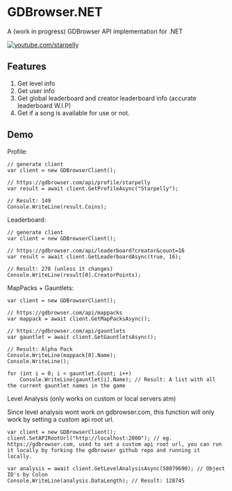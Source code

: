 # GDBrowser.NET
A (work in progress) GDBrowser API implementation for .NET

[![youtube.com/starpelly](https://img.shields.io/badge/youtube-youtube.com%2Fstarpelly-red)](https://youtube.com/starpelly)

## Features

1. Get level info
2. Get user info
3. Get global leaderboard and creator leaderboard info (accurate leaderboard W.I.P)
4. Get if a song is available for use or not.

## Demo

Profile:

```CSharp
// generate client
var client = new GDBrowserClient();

// https://gdbrowser.com/api/profile/starpelly
var result = await client.GetProfileAsync("Starpelly");

// Result: 149
Console.WriteLine(result.Coins);
```

Leaderboard:

```CSharp
// generate client
var client = new GDBrowserClient();

// https://gdbrowser.com/api/leaderboard?creator&count=16
var result = await client.GetLeaderboardAsync(true, 16);

// Result: 278 (unless it changes)
Console.WriteLine(result[0].CreatorPoints);
```

MapPacks + Gauntlets:

```CSharp
var client = new GDBrowserClient();

// https://gdbrowser.com/api/mappacks
var mappack = await client.GetMapPacksAsync();

// https://gdbrowser.com/api/gauntlets
var gauntlet = await client.GetGauntletsAsync();

// Result: Alpha Pack
Console.WriteLine(mappack[0].Name);
Console.WriteLine();

for (int i = 0; i < gauntlet.Count; i++)
	Console.WriteLine(gauntlet[i].Name); // Result: A list with all the current gauntlet names in the game
```

Level Analysis (only works on custom or local servers atm)

Since level analysis wont work on gdbrowser.com, this function will only work by setting a custom api root url.

```CSharp
var client = new GDBrowserClient();
client.SetAPIRootUrl("http://localhost:2000"); // eg. https://gdbrowser.com, used to set a custom api root url, you can run it locally by forking the gdbrowser github repo and running it locally.

var analysis = await client.GetLevelAnalysisAsync(58079690); // Object ID's by Colon
Console.WriteLine(analysis.DataLength); // Result: 128745
```
